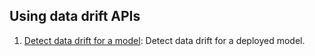 ## Using data drift APIs

1. [Detect data drift for a model](data-drift-model): Detect data drift for a deployed model.